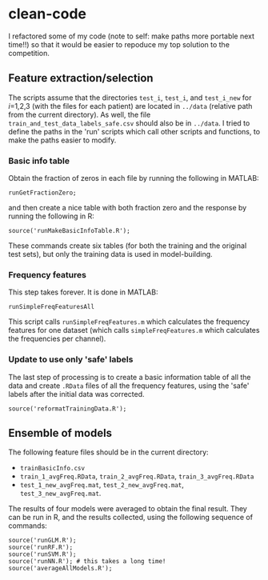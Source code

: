 # clean-code
I refactored some of my code (note to self: make paths more portable next time!!) so that it would be easier to repoduce my top solution to the competition. 

## Feature extraction/selection

The scripts assume that the directories `test_i`, `test_i`, and `test_i_new` for *i*=1,2,3 (with the files for each patient) are located in `../data` (relative path from the current directory).  As well, the file `train_and_test_data_labels_safe.csv` should also be in `../data`.  I tried to define the paths in the 'run' scripts which call other scripts and functions, to make the paths easier to modify.

### Basic info table
Obtain the fraction of zeros in each file by running the following in MATLAB:

 	runGetFractionZero;

and then create a nice table with both fraction zero and the response by running the following in R:

	source('runMakeBasicInfoTable.R');

These commands create six tables (for both the training and the original test sets), but only the training data is used in model-building.

### Frequency features
This step takes forever.  It is done in MATLAB:

	runSimpleFreqFeaturesAll

This script calls `runSimpleFreqFeatures.m` which calculates the frequency features for one dataset (which calls `simpleFreqFeatures.m` which calculates the frequencies per channel).

### Update to use only 'safe' labels
The last step of processing is to create a basic information table of all the data and create `.RData` files of all the frequency features, using the 'safe' labels after the initial data was corrected.

	source('reformatTrainingData.R');


## Ensemble of models
The following feature files should be in the current directory:

*	`trainBasicInfo.csv`
* 	`train_1_avgFreq.RData`, `train_2_avgFreq.RData`, `train_3_avgFreq.RData`
* 	`test_1_new_avgFreq.mat`, `test_2_new_avgFreq.mat`, `test_3_new_avgFreq.mat`.

The results of four models were averaged to obtain the final result.  They can be run in R, and the results collected, using the following sequence of commands:

	source('runGLM.R');
	source('runRF.R');
	source('runSVM.R');
	source('runNN.R'); # this takes a long time!
	source('averageAllModels.R');